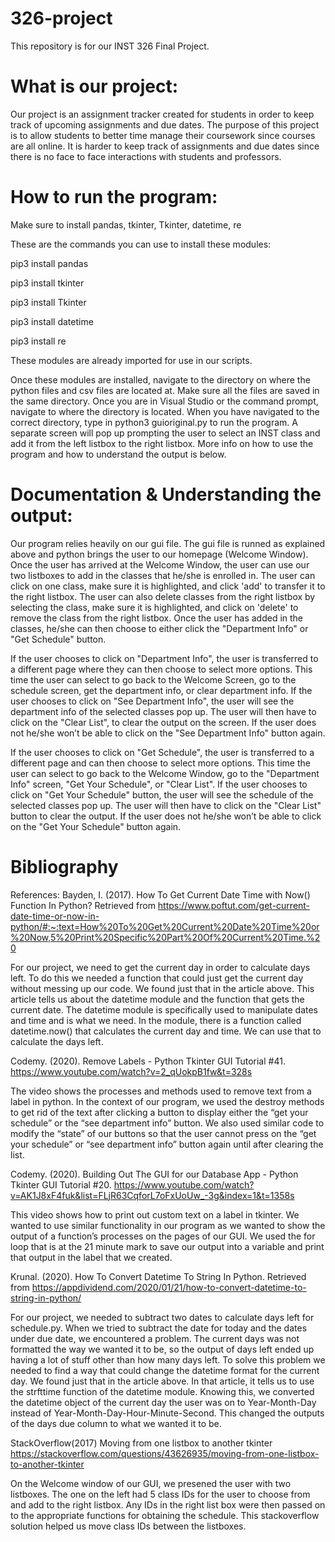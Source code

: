 # 326-project
This repository is for our INST 326 Final Project.

# What is our project:
  Our project is an assignment tracker created for students in order to keep track of upcoming assignments and due dates. The purpose of this project is to allow students to better time manage their coursework since courses are all online. It is harder to keep track of assignments and due dates since there is no face to face interactions with students and professors.

# How to run the program:

Make sure to install pandas, tkinter, Tkinter, datetime, re

These are the commands you can use to install these modules:

pip3 install pandas

pip3 install tkinter

pip3 install Tkinter

pip3 install datetime

pip3 install re


These modules are already imported for use in our scripts.

Once these modules are installed, navigate to the directory on where the python files and csv files are located at. Make sure all the files are saved in the same directory. Once you are in Visual Studio or the command prompt, navigate to where the directory is located. When you have navigated to the correct directory, type in python3 guioriginal.py to run the program. A separate screen will pop up prompting the user to select an INST class and add it from the left listbox to the right listbox. More info on how to use the program and how to understand the output is below.

# Documentation & Understanding the output:
  Our program relies heavily on our gui file. The gui file is runned as explained above and python brings the user to our homepage (Welcome Window). Once the user has arrived at the Welcome Window, the user can use our two listboxes to add in the classes that he/she is enrolled in. The user can click on one class, make sure it is highlighted, and click 'add' to transfer it to the right listbox. The user can also delete classes from the right listbox by selecting the class, make sure it is highlighted, and click on 'delete' to remove the class from the right listbox. Once the user has added in the classes, he/she can then choose to either click the "Department Info" or "Get Schedule" button. 
  
  If the user chooses to click on "Department Info", the user is transferred to a different page where they can then choose to select more options. This time the user can select to go back to the Welcome Screen, go to the schedule screen, get the department info, or clear department info. If the user chooses to click on "See Department Info", the user will see the department info of the selected classes pop up. The user will then have to click on the "Clear List", to clear the output on the screen. If the user does not he/she won’t be able to click on the "See Department Info" button again.
  
  If the user chooses to click on "Get Schedule", the user is transferred to a different page and can then choose to select more options. This time the user can select to go back to the Welcome Window, go to the "Department Info" screen, "Get Your Schedule", or "Clear List". If the user chooses to click on "Get Your Schedule" button, the user will see the schedule of the selected classes pop up. The user will then have to click on the "Clear List" button to clear the output. If the user does not he/she won’t be able to click on the "Get Your Schedule" button again. 

  

# Bibliography
References:
Bayden, I. (2017). How To Get Current Date Time with Now() Function In Python? Retrieved from https://www.poftut.com/get-current-date-time-or-now-in-python/#:~:text=How%20To%20Get%20Current%20Date%20Time%20or%20Now,5%20Print%20Specific%20Part%20Of%20Current%20Time.%20

For our project, we need to get the current day in order to calculate days left. To do this we needed a function that could just get the current day without messing up our code. We found just that in the article above. This article tells us about the datetime module and the function that gets the current date. The datetime module is specifically used to manipulate dates and time and is what we need. In the module, there is a function called datetime.now() that calculates the current day and time. We can use that to calculate the days left.

Codemy. (2020). Remove Labels - Python Tkinter GUI Tutorial #41. https://www.youtube.com/watch?v=2_qUokpB1fw&t=328s

The video shows the processes and methods used to remove text from a label in python. In the context of our program, we used the destroy methods to get rid of the text after clicking a button to display either the “get your schedule” or the “see department info” button. We also used similar code to modify the “state” of our buttons so that the user cannot press on the “get your schedule” or “see department info” button again until after clearing the list. 

Codemy. (2020). Building Out The GUI for our Database App - Python Tkinter GUI Tutorial #20. https://www.youtube.com/watch?v=AK1J8xF4fuk&list=FLjR63CqforL7oFxUoUw_-3g&index=1&t=1358s

This video shows how to print out custom text on a label in tkinter. We wanted to use similar functionality in our program as we wanted to show the output of a function’s processes on the pages of our GUI. We used the for loop that is at the 21 minute mark to save our output into a variable and print that output in the label that we created.

Krunal. (2020). How To Convert Datetime To String In Python. Retrieved from
https://appdividend.com/2020/01/21/how-to-convert-datetime-to-string-in-python/

For our project, we needed to subtract two dates to calculate days left for schedule.py. When we tried to subtract the date for today and the dates under due date, we encountered a problem. The current days was not formatted the way we wanted it to be, so the output of days left ended up having a lot of stuff other than how many days left. To solve this problem we needed to find a way that could change the datetime format for the current day. We found just that in the article above. In that article, it tells us to use the strfttime function of the datetime module. Knowing this, we converted the datetime object of the current day the user was on to Year-Month-Day instead of Year-Month-Day-Hour-Minute-Second. This changed the outputs of the days due column to what we wanted it to be.  

StackOverflow(2017) Moving from one listbox to another tkinter
https://stackoverflow.com/questions/43626935/moving-from-one-listbox-to-another-tkinter

On the Welcome window of our GUI, we presened the user with two listboxes. The one on the left had 5 class IDs for the user to choose from and add to the right listbox. Any IDs in the right list box were then passed on to the appropriate functions for obtaining the schedule. This stackoverflow solution helped us move class IDs between the listboxes.
